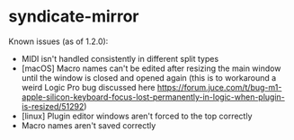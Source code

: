 # syndicate-mirror

Known issues (as of 1.2.0):
- MIDI isn't handled consistently in different split types
- [macOS] Macro names can't be edited after resizing the main window until the window is closed and opened again (this is to workaround a weird Logic Pro bug discussed here https://forum.juce.com/t/bug-m1-apple-silicon-keyboard-focus-lost-permanently-in-logic-when-plugin-is-resized/51292)
- [linux] Plugin editor windows aren't forced to the top correctly
- Macro names aren't saved correctly
